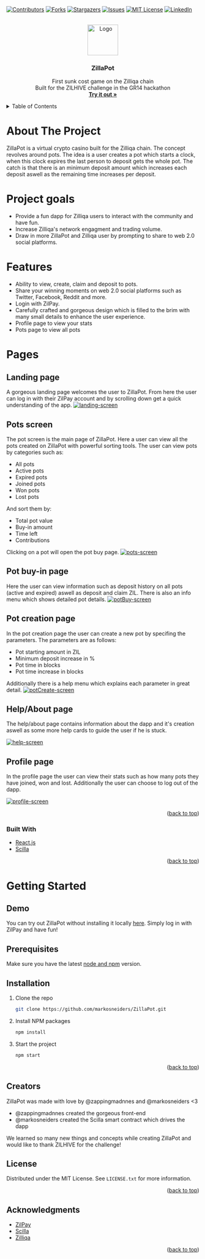<div id="top"></div>
<!--
*** Thanks for checking out the Best-README-Template. If you have a suggestion
*** that would make this better, please fork the repo and create a pull request
*** or simply open an issue with the tag "enhancement".
*** Don't forget to give the project a star!
*** Thanks again! Now go create something AMAZING! :D
-->



<!-- PROJECT SHIELDS -->
<!--
*** I'm using markdown "reference style" links for readability.
*** Reference links are enclosed in brackets [ ] instead of parentheses ( ).
*** See the bottom of this document for the declaration of the reference variables
*** for contributors-url, forks-url, etc. This is an optional, concise syntax you may use.
*** https://www.markdownguide.org/basic-syntax/#reference-style-links
-->
[![Contributors][contributors-shield]][contributors-url]
[![Forks][forks-shield]][forks-url]
[![Stargazers][stars-shield]][stars-url]
[![Issues][issues-shield]][issues-url]
[![MIT License][license-shield]][license-url]
[![LinkedIn][linkedin-shield]][linkedin-url]



<!-- PROJECT LOGO -->
<br />
<div align="center">
  <a href="https://github.com/markosneiders/ZillaPot">
    <img src="README_images/logo.png" alt="Logo" width="80" height="80">
  </a>

<h3 align="center">ZillaPot</h3>

  <p align="center">
    First sunk cost game on the Zilliqa chain
    <br />
    Built for the ZILHIVE challenge in the GR14 hackathon
    <br />
    <a href="https://github.com/markosneiders/ZillaPot"><strong>Try it out »</strong></a>
  </p>
</div>



<!-- TABLE OF CONTENTS -->
<details>
  <summary>Table of Contents</summary>
  <ol>
    <li>
      <a href="#about-the-project">About The Project</a>
      <ul>
        <li><a href="#built-with">Built With</a></li>
      </ul>
    </li>
    <li>
      <a href="#getting-started">Getting Started</a>
      <ul>
        <li><a href="#prerequisites">Prerequisites</a></li>
        <li><a href="#installation">Installation</a></li>
      </ul>
    </li>
    <li><a href="#usage">Usage</a></li>
    <li><a href="#roadmap">Roadmap</a></li>
    <li><a href="#contributing">Contributing</a></li>
    <li><a href="#license">License</a></li>
    <li><a href="#contact">Contact</a></li>
    <li><a href="#acknowledgments">Acknowledgments</a></li>
  </ol>
</details>



<!-- ABOUT THE PROJECT -->
# About The Project
ZillaPot is a virtual crypto casino built for the Zilliqa chain. The concept revolves around pots. The idea is a user creates a pot which starts a clock, when this clock expires the last person to deposit gets the whole pot. The catch is that there is an minimum deposit amount which increases each deposit aswell as the remaining time increases per deposit.


# Project goals
* Provide a fun dapp for Zilliqa users to interact with the community and have fun. 
* Increase Zilliqa's network engagment and trading volume.
* Draw in more ZillaPot and Zilliqa user by prompting to share to web 2.0 social platforms.

# Features
* Ability to view, create, claim and deposit to pots.
* Share your winning moments on web 2.0 social platforms such as Twitter, Facebook, Reddit and more.
* Login with ZilPay.
* Carefully crafted and gorgeous design which is filled to the brim with many small details to enhance the user experience.
* Profile page to view your stats
* Pots page to view all pots

# Pages
## Landing page
A gorgeous landing page welcomes the user to ZillaPot. From here the user can log in with their ZilPay account and by scrolling down get a quick understanding of the app.
[![landing-screen][landing-screen]](https://example.com)
## Pots screen
The pot screen is the main page of ZillaPot. Here a user can view all the pots created on ZillaPot with powerful sorting tools.
The user can view pots by categories such as:
* All pots
* Active pots
* Expired pots
* Joined pots
* Won pots
* Lost pots

And sort them by: 
* Total pot value
* Buy-in amount
* Time left
* Contributions

Clicking on a pot will open the pot buy page.
[![pots-screen][pots-screen]](https://example.com)

## Pot buy-in page
Here the user can view information such as deposit history on all pots (active and expired) aswell as deposit and claim ZIL. There is also an info menu which shows detailed pot details.
[![potBuy-screen][potBuy-screen]](https://example.com)

## Pot creation page
In the pot creation page the user can create a new pot by specifing the parameters. The parameters are as follows:
* Pot starting amount in ZIL
* Minimum deposit increase in %
* Pot time in blocks
* Pot time increase in blocks

Additionally there is a help menu which explains each parameter in great detail.
[![potCreate-screen][potCreate-screen]](https://example.com)


## Help/About page
The help/about page contains information about the dapp and it's creation aswell as some more help cards to guide the user if he is stuck.

[![help-screen][help-screen]](https://example.com)

## Profile page
In the profile page the user can view their stats such as how many pots they have joined, won and lost. Additionally the user can choose to log out of the dapp.

[![profile-screen][profile-screen]](https://example.com)

<p align="right">(<a href="#top">back to top</a>)</p>



### Built With

* [React.js](https://reactjs.org/)
* [Scilla](https://scilla-lang.org/index.html)

<p align="right">(<a href="#top">back to top</a>)</p>



<!-- GETTING STARTED -->
# Getting Started

## Demo

You can try out ZillaPot without installing it locally [here](https://example.com). Simply log in with ZilPay and have fun!


## Prerequisites

Make sure you have the latest [node and npm](https://nodejs.org/en/download/) version. 

## Installation

1. Clone the repo
   ```sh
   git clone https://github.com/markosneiders/ZillaPot.git
   ```
2. Install NPM packages
   ```sh
   npm install
   ```
3. Start the project
   ```js
   npm start
   ```

<p align="right">(<a href="#top">back to top</a>)</p>


## Creators
ZillaPot was made with love by @zappingmadnnes and @markosneiders <3
* @zappingmadnnes created the gorgeous front-end
* @markosneiders created the Scilla smart contract which drives the dapp 

We learned so many new things and concepts while creating ZillaPot and would like to thank ZILHIVE for the challenge! 

<!-- LICENSE -->
## License

Distributed under the MIT License. See `LICENSE.txt` for more information.

<p align="right">(<a href="#top">back to top</a>)</p>


<!-- ACKNOWLEDGMENTS -->
## Acknowledgments

* [ZilPay](https://zilpay.io/)
* [Scilla](https://scilla-lang.org/index.html)
* [Zilliqa](https://www.zilliqa.com/)

<p align="right">(<a href="#top">back to top</a>)</p>



<!-- MARKDOWN LINKS & IMAGES -->
<!-- https://www.markdownguide.org/basic-syntax/#reference-style-links -->
[contributors-shield]: https://img.shields.io/github/contributors/markosneiders/ZillaPot.svg?style=for-the-badge
[contributors-url]: https://github.com/markosneiders/ZillaPot/graphs/contributors
[forks-shield]: https://img.shields.io/github/forks/markosneiders/ZillaPot.svg?style=for-the-badge
[forks-url]: https://github.com/markosneiders/ZillaPot/network/members
[stars-shield]: https://img.shields.io/github/stars/markosneiders/ZillaPot.svg?style=for-the-badge
[stars-url]: https://github.com/markosneiders/ZillaPot/stargazers
[issues-shield]: https://img.shields.io/github/issues/markosneiders/ZillaPot.svg?style=for-the-badge
[issues-url]: https://github.com/markosneiders/ZillaPot/issues
[license-shield]: https://img.shields.io/github/license/markosneiders/ZillaPot.svg?style=for-the-badge
[license-url]: https://github.com/markosneiders/ZillaPot/blob/master/LICENSE.txt
[linkedin-shield]: https://img.shields.io/badge/-LinkedIn-black.svg?style=for-the-badge&logo=linkedin&colorB=555
[linkedin-url]: https://linkedin.com/in/linkedin_username
[product-screenshot]: README_images/screenshot.png
[pots-screen]: README_images/pots_screen.png
[landing-screen]: README_images/landing_screen.png
[potBuy-screen]: README_images/potBuy_screen.png
[potCreate-screen]: README_images/potCreate_screen.png
[help-screen]: README_images/help_screen.png
[profile-screen]: README_images/profile_screen.png
